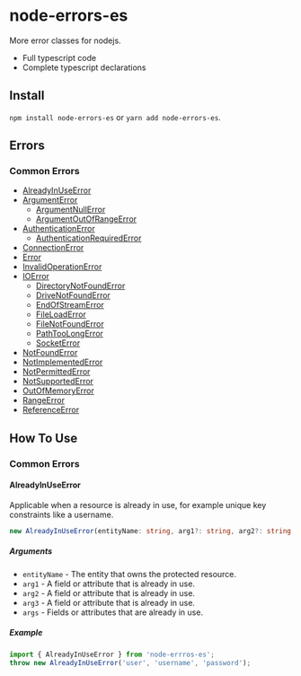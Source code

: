 # node-errors-es

More error classes for nodejs.

- Full typescript code
- Complete typescript declarations

## Install

`npm install node-errors-es` or `yarn add node-errors-es`.

## Errors
### Common Errors

- [AlreadyInUseError](#AlreadyInUseError)
- [ArgumentError](#ArgumentError)
    - [ArgumentNullError](#ArgumentNullError)
    - [ArgumentOutOfRangeError](#ArgumentOutOfRangeError)
- [AuthenticationError](#AuthenticationError)
    - [AuthenticationRequiredError](#AuthenticationRequiredError)
- [ConnectionError](#ConnectionError)
- [Error](#Error)
- [InvalidOperationError](#InvalidOperationError)
- [IOError](#IOError)
    - [DirectoryNotFoundError](#DirectoryNotFoundError)
    - [DriveNotFoundError](#DriveNotFoundError)
    - [EndOfStreamError](#EndOfStreamError)
    - [FileLoadError](#FileLoadError)
    - [FileNotFoundError](#FileNotFoundError)
    - [PathTooLongError](#PathTooLongError)
    - [SocketError](#SocketError)
- [NotFoundError](#NotFoundError)
- [NotImplementedError](#NotImplementedError)
- [NotPermittedError](#NotPermittedError)
- [NotSupportedError](#NotSupportedError)
- [OutOfMemoryError](#OutOfMemoryError)
- [RangeError](#RangeError)
- [ReferenceError](#ReferenceError)

## How To Use
### Common Errors
#### AlreadyInUseError

Applicable when a resource is already in use, for example unique key constraints like a username.

```ts
new AlreadyInUseError(entityName: string, arg1?: string, arg2?: string, arg3?: string, ...args: string[])
```

##### Arguments

- `entityName` - The entity that owns the protected resource.
- `arg1` - A field or attribute that is already in use.
- `arg2` - A field or attribute that is already in use.
- `arg3` - A field or attribute that is already in use.
- `args` - Fields or attributes that are already in use.

##### Example

```ts
import { AlreadyInUseError } from 'node-errros-es';
throw new AlreadyInUseError('user', 'username', 'password');
```
